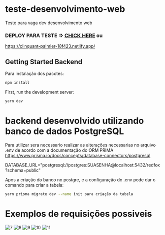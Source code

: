 # teste-desenvolvimento-web
Teste para vaga dev desenvolvimento web

### DEPLOY PARA TESTE => [CHICK HERE](https://clinquant-palmier-18f423.netlify.app/) ou
https://clinquant-palmier-18f423.netlify.app/

## Getting Started Backend

Para instalação dos pacotes:

```bash
npm install
```
First, run the development server:

```bash
yarn dev
```

# backend desenvolvido utilizando banco de dados PostgreSQL

Para utilizar sera necessario realizar as alterações necessarias no arquivo .env de acordo com a documentação do ORM PRIMA
https://www.prisma.io/docs/concepts/database-connectors/postgresql

DATABASE_URL="postgresql://postgres:SUASENHA@localhost:5432/redfox?schema=public"

Apos a criação do banco no postgre, e a configuração do .env pode dar o comando para criar a tabela: 

```bash
yarn prisma migrate dev --name init para criação da tabela
```

# Exemplos de requisições possiveis

![7](https://user-images.githubusercontent.com/50559406/232187011-6efa4b16-8a58-490d-af30-99359fd2355c.png)
![8](https://user-images.githubusercontent.com/50559406/232187018-c8344d9e-cea4-4a0e-af3b-3fd9c34c029f.png)
![9](https://user-images.githubusercontent.com/50559406/232187025-1523fd99-5de1-4f86-9cda-a3125244c8c2.png)
![10](https://user-images.githubusercontent.com/50559406/232187040-9cc55e32-b1d0-426c-b49b-495223f29e99.png)
![11](https://user-images.githubusercontent.com/50559406/232187049-18171efd-bfb7-4e70-95da-81d2f76c878a.png)

